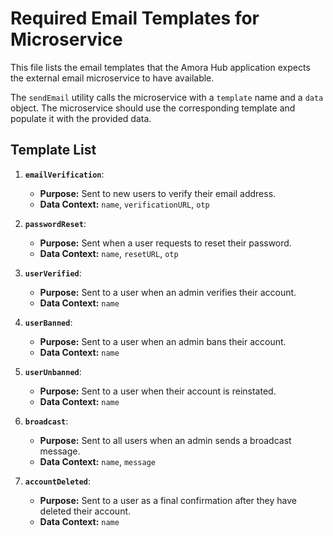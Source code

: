 # Required Email Templates for Microservice

This file lists the email templates that the Amora Hub application expects the external email microservice to have available.

The `sendEmail` utility calls the microservice with a `template` name and a `data` object. The microservice should use the corresponding template and populate it with the provided data.

## Template List

1.  **`emailVerification`**:
    -   **Purpose:** Sent to new users to verify their email address.
    -   **Data Context:** `name`, `verificationURL`, `otp`

2.  **`passwordReset`**:
    -   **Purpose:** Sent when a user requests to reset their password.
    -   **Data Context:** `name`, `resetURL`, `otp`

3.  **`userVerified`**:
    -   **Purpose:** Sent to a user when an admin verifies their account.
    -   **Data Context:** `name`

4.  **`userBanned`**:
    -   **Purpose:** Sent to a user when an admin bans their account.
    -   **Data Context:** `name`

5.  **`userUnbanned`**:
    -   **Purpose:** Sent to a user when their account is reinstated.
    -   **Data Context:** `name`

6.  **`broadcast`**:
    -   **Purpose:** Sent to all users when an admin sends a broadcast message.
    -   **Data Context:** `name`, `message`

7.  **`accountDeleted`**:
    -   **Purpose:** Sent to a user as a final confirmation after they have deleted their account.
    -   **Data Context:** `name`